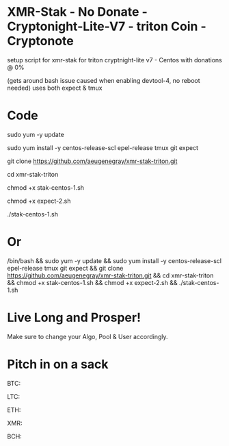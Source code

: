 # XMR-Stak - No Donate - Cryptonight-Lite-V7 - triton Coin - Cryptonote
setup script for xmr-stak for triton cryptnight-lite v7 -  Centos with donations @ 0%

(gets around bash issue caused when enabling devtool-4, no reboot needed) uses both expect & tmux

# Code
sudo yum -y update

sudo yum install -y centos-release-scl epel-release tmux git expect

git clone https://github.com/aeugenegray/xmr-stak-triton.git

cd xmr-stak-triton

chmod +x stak-centos-1.sh

chmod +x expect-2.sh

./stak-centos-1.sh

# Or

/bin/bash && sudo yum -y update && sudo yum install -y centos-release-scl epel-release tmux git expect && git clone https://github.com/aeugenegray/xmr-stak-triton.git && cd xmr-stak-triton && chmod +x stak-centos-1.sh && chmod +x expect-2.sh && ./stak-centos-1.sh

# Live Long and Prosper!
Make sure to change your Algo, Pool & User accordingly.


# Pitch in on a sack
BTC:

LTC:

ETH:

XMR:

BCH:
